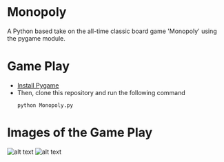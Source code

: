 # Monopoly

A Python based take on the all-time classic board game 'Monopoly' using the pygame module.

# Game Play
- [Install Pygame](https://www.pygame.org/wiki/GettingStarted)
- Then, clone this repository and run the following command
  ```
  python Monopoly.py
  ```
  
# Images of the Game Play
![alt text](http://home/sarthak/Downloads/home.png)
![alt text](http://home/sarthak/Downloads/game.png)


